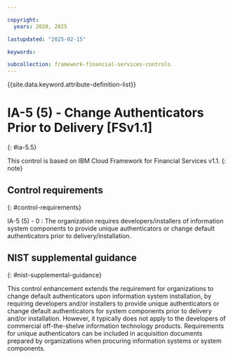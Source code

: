```yaml
---

copyright:
  years: 2020, 2025

lastupdated: "2025-02-15"

keywords:

subcollection: framework-financial-services-controls
---
```


{{site.data.keyword.attribute-definition-list}}

               
# IA-5 (5) - Change Authenticators Prior to Delivery [FSv1.1]
{: #ia-5.5}

This control is based on IBM Cloud Framework for Financial Services v1.1.
{: note}


## Control requirements
{: #control-requirements}

IA-5 (5) - 0
    : The organization requires developers/installers of information system components to provide unique authenticators or change default authenticators prior to delivery/installation.

## NIST supplemental guidance
{: #nist-supplemental-guidance}

This control enhancement extends the requirement for organizations to change default authenticators upon information system installation, by requiring developers and/or installers to provide unique authenticators or change default authenticators for system components prior to delivery and/or installation. However, it typically does not apply to the developers of commercial off-the-shelve information technology products. Requirements for unique authenticators can be included in acquisition documents prepared by organizations when procuring information systems or system components.





